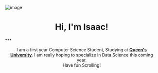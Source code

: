 ![image](https://github.com/i-ouellette/i-ouellette/assets/157050094/8a4eab11-47fd-4570-a199-00a08d210791)
<h1 align="center">Hi, I'm Isaac!</h1>
***
<p align="center" width="150px">I am a first year Computer Science Student, Studying at <a href="https://www.queensu.ca/"><b>Queen's University</b></a>. I am really hoping to specialize in Data Science this coming year. <br> Have fun Scrolling!</p>
